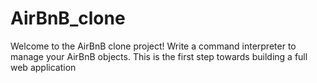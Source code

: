 # AirBnB_clone
Welcome to the AirBnB clone project!
Write a command interpreter to manage your AirBnB objects.
This is the first step towards building a full web application

